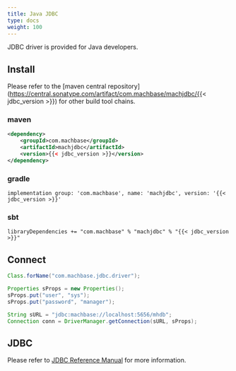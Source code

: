 ```yaml
---
title: Java JDBC
type: docs
weight: 100
---
```


JDBC driver is provided for Java developers.

## Install

Please refer to the [maven central repository](https://central.sonatype.com/artifact/com.machbase/machjdbc/{{< jdbc_version >}}) for other build tool chains.

### maven

```xml
<dependency>
    <groupId>com.machbase</groupId>
    <artifactId>machjdbc</artifactId>
    <version>{{< jdbc_version >}}</version>
</dependency>
```

### gradle

```
implementation group: 'com.machbase', name: 'machjdbc', version: '{{< jdbc_version >}}'
```

### sbt

```
libraryDependencies += "com.machbase" % "machjdbc" % "{{< jdbc_version >}}"
```

## Connect

```java
Class.forName("com.machbase.jdbc.driver");

Properties sProps = new Properties();
sProps.put("user", "sys");
sProps.put("password", "manager");

String sURL = "jdbc:machbase://localhost:5656/mhdb";
Connection conn = DriverManager.getConnection(sURL, sProps);
```

## JDBC

Please refer to [JDBC Reference Manual](/dbms/sdk/jdbc) for more information.